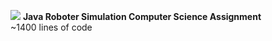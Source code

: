 <img src="https://skillicons.dev/icons?i=java" /> **Java Roboter Simulation Computer Science Assignment** <br/>
~1400 lines of code

